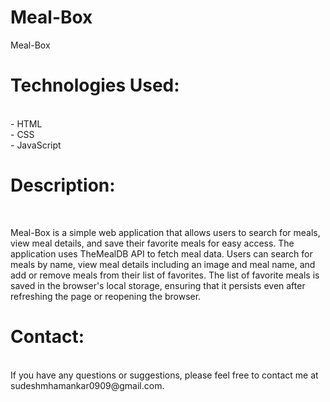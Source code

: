 # Meal-Box
Meal-Box
<br>
# Technologies Used:
<br>
- HTML
<br>
- CSS
<br>
- JavaScript
<br>

# Description:
<br>

Meal-Box is a simple web application that allows users to search for meals, view meal details, and save their favorite meals for easy access. The application uses TheMealDB API to fetch meal data. Users can search for meals by name, view meal details including an image and meal name, and add or remove meals from their list of favorites. The list of favorite meals is saved in the browser's local storage, ensuring that it persists even after refreshing the page or reopening the browser.
<br>
# Contact:
<br>
If you have any questions or suggestions, please feel free to contact me at sudeshmhamankar0909@gmail.com.
<br>
